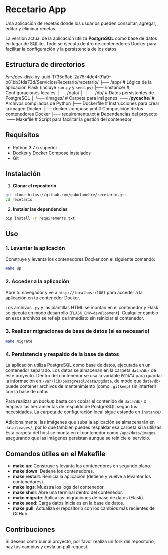 
# Recetario App

Una aplicación de recetas donde los usuarios pueden consultar, agregar, editar y eliminar recetas.

La versión actual de la aplicación utiliza **PostgreSQL** como base de datos en lugar de SQLite. Todo se ejecuta dentro de contenedores Docker para facilitar la configuración y la persistencia de los datos.

## Estructura de directorios

/srv/dev-disk-by-uuid-1735d6ab-2a75-4dc4-91a9-b81bb3fda73d/Servicios/Recetario/recetario/
├── /app/                 # Lógica de la aplicación Flask (incluye `run.py` y `seed.py`)
├── /instance/            # Configuraciones locales
├── /data/
│   ├── /db/              # Datos persistentes de PostgreSQL
│   └── /images/          # Carpeta para imágenes
├── /__pycache__/          # Archivos compilados de Python
├── Dockerfile             # Instrucciones para crear la imagen Docker
├── docker-compose.yml     # Composición de los contenedores Docker
├── requirements.txt       # Dependencias del proyecto
└── Makefile               # Script para facilitar la gestión del contenedor

## Requisitos

- Python 3.7 o superior
- Docker y Docker Compose instalados
- Git

## Instalación

1. **Clonar el repositorio**
```bash
git clone https://github.com/gabofunebre/recetario.git
cd recetario
```

2. **Instalar las dependencias**
```bash
pip install -r requirements.txt
```

## Uso

### 1. Levantar la aplicación
Construye y levanta los contenedores Docker con el siguiente comando:

```bash
make up
```

### 2. Acceder a la aplicación
Abre tu navegador y ve a `http://localhost:1881` para acceder a la aplicación en tu contenedor Docker.

Los archivos `.py` y las plantillas HTML se montan en el contenedor y Flask se ejecuta en modo desarrollo (`FLASK_ENV=development`). Cualquier cambio en esos archivos se refleja de inmediato sin reiniciar el contenedor.

### 3. Realizar migraciones de base de datos (si es necesario)
```bash
make migrate
```

### 4. Persistencia y respaldo de la base de datos

La aplicación utiliza PostgreSQL como base de datos, ejecutada en un contenedor
separado. Los datos se almacenan en la carpeta `data/db/` de este proyecto.
Dentro del contenedor se usa la variable `PGDATA` para guardar la información en
`/var/lib/postgresql/data/pgdata`, de modo que `data/db/` puede contener archivos
de mantenimiento (como `.gitkeep`) sin interferir con la base de datos.


Para realizar un *backup* basta con copiar el contenido de `data/db/` o emplear
las herramientas de respaldo de PostgreSQL según tus necesidades. La carpeta de
configuración local sigue estando en `instance/`.

Adicionalmente, las imágenes que suba la aplicación se almacenarán en
`data/images/`, por lo que también puedes respaldar esa carpeta si la utilizas.
Esta carpeta del host se monta en el contenedor como `/app/data/images`,
asegurando que las imágenes persistan aunque se reinicie el servicio.

## Comandos útiles en el Makefile

- **make up**: Construye y levanta los contenedores en segundo plano.
- **make down**: Detiene los contenedores.
- **make restart**: Reinicia la aplicación (detiene y vuelve a levantar los contenedores).
- **make logs**: Muestra los logs del contenedor.
- **make shell**: Abre una terminal dentro del contenedor.
- **make migrate**: Aplica las migraciones de base de datos (Flask).
- **make seed**: Carga datos iniciales en la base de datos.
- **make pull**: Actualiza el repositorio con los cambios más recientes de GitHub.

## Contribuciones

Si deseas contribuir al proyecto, por favor realiza un fork del repositorio, haz tus cambios y envía un pull request.
